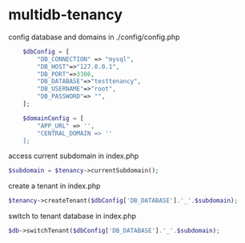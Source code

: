 # multidb-tenancy

config database and domains in ./config/config.php
```php
	$dbConfig = [
		"DB_CONNECTION" => "mysql",
		"DB_HOST"=>"127.0.0.1",
		"DB_PORT"=>3306,
		"DB_DATABASE"=>"testtenancy",
		"DB_USERNAME"=>"root",
		"DB_PASSWORD"=> "",
	];

	$domainConfig = [
		"APP_URL" => '',
		"CENTRAL_DOMAIN => ''
	];
```

access current subdomain in index.php
```php
$subdomain = $tenancy->currentSubdomain();
```

create a tenant in index.php
```php
$tenancy->createTenant($dbConfig['DB_DATABASE'].'_'.$subdomain);
```

switch to tenant database in index.php
```php
$db->switchTenant($dbConfig['DB_DATABASE'].'_'.$subdomain);
```
